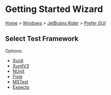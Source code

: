<!--
GENERATED FILE - DO NOT EDIT
This file was generated by [MarkdownSnippets](https://github.com/SimonCropp/MarkdownSnippets).
Source File: /docs/mdsource/wiz/Windows_Rider_Gui.source.md
To change this file edit the source file and then run MarkdownSnippets.
-->

# Getting Started Wizard

[Home](/docs/wiz/readme.md) > [Windows](Windows.md) > [JetBrains Rider](Windows_Rider.md) > [Prefer GUI](Windows_Rider_Gui.md)

## Select Test Framework

Options:
 * [Xunit](Windows_Rider_Gui_Xunit.md)
 * [XunitV3](Windows_Rider_Gui_XunitV3.md)
 * [NUnit](Windows_Rider_Gui_NUnit.md)
 * [Fixie](Windows_Rider_Gui_Fixie.md)
 * [MSTest](Windows_Rider_Gui_MSTest.md)
 * [Expecto](Windows_Rider_Gui_Expecto.md)
